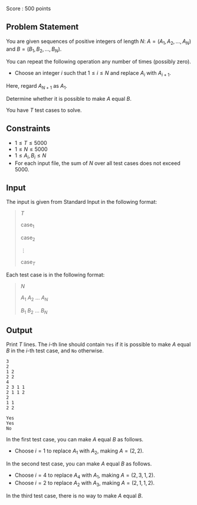 Score : $500$ points

## Problem Statement

You are given sequences of positive integers of length $N$: $A=(A_1,A_2,\dots,A_N)$ and $B=(B_1,B_2,\dots,B_N)$.

You can repeat the following operation any number of times (possibly zero).

- Choose an integer $i$ such that $1 \le i \le N$ and replace $A_i$ with $A_{i+1}$.

Here, regard $A_{N+1}$ as $A_1$.

Determine whether it is possible to make $A$ equal $B$.

You have $T$ test cases to solve.

## Constraints

- $1 \le T \le 5000$
- $1 \le N \le 5000$
- $1 \le A_i,B_i \le N$
- For each input file, the sum of $N$ over all test cases does not exceed $5000$.

## Input

The input is given from Standard Input in the following format:

> $T$
> 
> $\mathrm{case}_1$
> 
> $\mathrm{case}_2$
> 
> $\vdots$
> 
> $\mathrm{case}_T$

Each test case is in the following format:

> $N$
> 
> $A_1$ $A_2$ $\dots$ $A_N$
> 
> $B_1$ $B_2$ $\dots$ $B_N$

## Output

Print $T$ lines.
The $i$-th line should contain `Yes` if it is possible to make $A$ equal $B$ in the $i$-th test case, and `No` otherwise.

```input1
3
2
1 2
2 2
4
2 3 1 1
2 1 1 2
2
1 1
2 2
```

```output1
Yes
Yes
No
```

In the first test case, you can make $A$ equal $B$ as follows.

- Choose $i=1$ to replace $A_1$ with $A_2$, making $A=(2,2)$.

In the second test case, you can make $A$ equal $B$ as follows.

- Choose $i=4$ to replace $A_4$ with $A_1$, making $A=(2,3,1,2)$.
- Choose $i=2$ to replace $A_2$ with $A_3$, making $A=(2,1,1,2)$.

In the third test case, there is no way to make $A$ equal $B$.